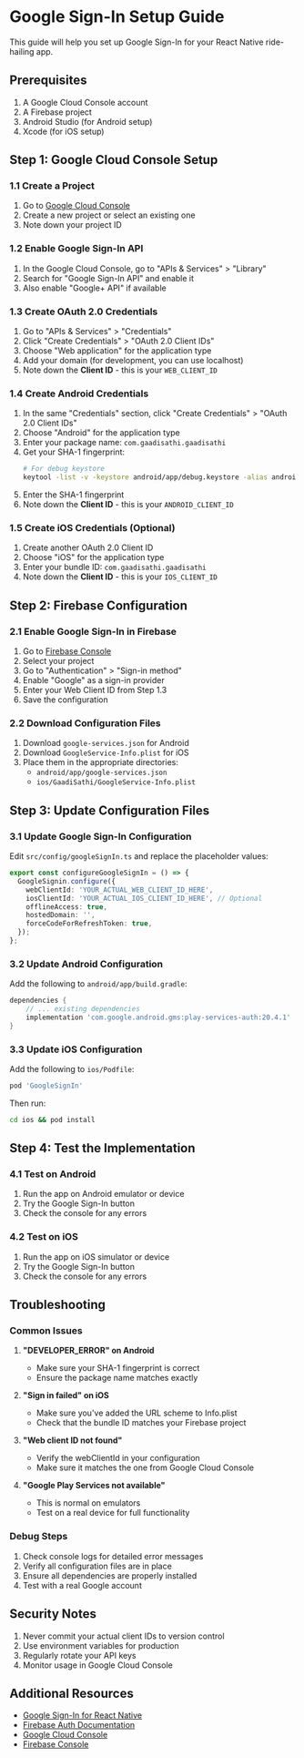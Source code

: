 # Google Sign-In Setup Guide

This guide will help you set up Google Sign-In for your React Native ride-hailing app.

## Prerequisites

1. A Google Cloud Console account
2. A Firebase project
3. Android Studio (for Android setup)
4. Xcode (for iOS setup)

## Step 1: Google Cloud Console Setup

### 1.1 Create a Project
1. Go to [Google Cloud Console](https://console.cloud.google.com/)
2. Create a new project or select an existing one
3. Note down your project ID

### 1.2 Enable Google Sign-In API
1. In the Google Cloud Console, go to "APIs & Services" > "Library"
2. Search for "Google Sign-In API" and enable it
3. Also enable "Google+ API" if available

### 1.3 Create OAuth 2.0 Credentials
1. Go to "APIs & Services" > "Credentials"
2. Click "Create Credentials" > "OAuth 2.0 Client IDs"
3. Choose "Web application" for the application type
4. Add your domain (for development, you can use localhost)
5. Note down the **Client ID** - this is your `WEB_CLIENT_ID`

### 1.4 Create Android Credentials
1. In the same "Credentials" section, click "Create Credentials" > "OAuth 2.0 Client IDs"
2. Choose "Android" for the application type
3. Enter your package name: `com.gaadisathi.gaadisathi`
4. Get your SHA-1 fingerprint:
   ```bash
   # For debug keystore
   keytool -list -v -keystore android/app/debug.keystore -alias androiddebugkey -storepass android -keypass android
   ```
5. Enter the SHA-1 fingerprint
6. Note down the **Client ID** - this is your `ANDROID_CLIENT_ID`

### 1.5 Create iOS Credentials (Optional)
1. Create another OAuth 2.0 Client ID
2. Choose "iOS" for the application type
3. Enter your bundle ID: `com.gaadisathi.gaadisathi`
4. Note down the **Client ID** - this is your `IOS_CLIENT_ID`

## Step 2: Firebase Configuration

### 2.1 Enable Google Sign-In in Firebase
1. Go to [Firebase Console](https://console.firebase.google.com/)
2. Select your project
3. Go to "Authentication" > "Sign-in method"
4. Enable "Google" as a sign-in provider
5. Enter your Web Client ID from Step 1.3
6. Save the configuration

### 2.2 Download Configuration Files
1. Download `google-services.json` for Android
2. Download `GoogleService-Info.plist` for iOS
3. Place them in the appropriate directories:
   - `android/app/google-services.json`
   - `ios/GaadiSathi/GoogleService-Info.plist`

## Step 3: Update Configuration Files

### 3.1 Update Google Sign-In Configuration
Edit `src/config/googleSignIn.ts` and replace the placeholder values:

```typescript
export const configureGoogleSignIn = () => {
  GoogleSignin.configure({
    webClientId: 'YOUR_ACTUAL_WEB_CLIENT_ID_HERE',
    iosClientId: 'YOUR_ACTUAL_IOS_CLIENT_ID_HERE', // Optional
    offlineAccess: true,
    hostedDomain: '',
    forceCodeForRefreshToken: true,
  });
};
```

### 3.2 Update Android Configuration
Add the following to `android/app/build.gradle`:

```gradle
dependencies {
    // ... existing dependencies
    implementation 'com.google.android.gms:play-services-auth:20.4.1'
}
```

### 3.3 Update iOS Configuration
Add the following to `ios/Podfile`:

```ruby
pod 'GoogleSignIn'
```

Then run:
```bash
cd ios && pod install
```

## Step 4: Test the Implementation

### 4.1 Test on Android
1. Run the app on Android emulator or device
2. Try the Google Sign-In button
3. Check the console for any errors

### 4.2 Test on iOS
1. Run the app on iOS simulator or device
2. Try the Google Sign-In button
3. Check the console for any errors

## Troubleshooting

### Common Issues

1. **"DEVELOPER_ERROR" on Android**
   - Make sure your SHA-1 fingerprint is correct
   - Ensure the package name matches exactly

2. **"Sign in failed" on iOS**
   - Make sure you've added the URL scheme to Info.plist
   - Check that the bundle ID matches your Firebase project

3. **"Web client ID not found"**
   - Verify the webClientId in your configuration
   - Make sure it matches the one from Google Cloud Console

4. **"Google Play Services not available"**
   - This is normal on emulators
   - Test on a real device for full functionality

### Debug Steps

1. Check console logs for detailed error messages
2. Verify all configuration files are in place
3. Ensure all dependencies are properly installed
4. Test with a real Google account

## Security Notes

1. Never commit your actual client IDs to version control
2. Use environment variables for production
3. Regularly rotate your API keys
4. Monitor usage in Google Cloud Console

## Additional Resources

- [Google Sign-In for React Native](https://github.com/react-native-google-signin/google-signin)
- [Firebase Auth Documentation](https://firebase.google.com/docs/auth)
- [Google Cloud Console](https://console.cloud.google.com/)
- [Firebase Console](https://console.firebase.google.com/)

